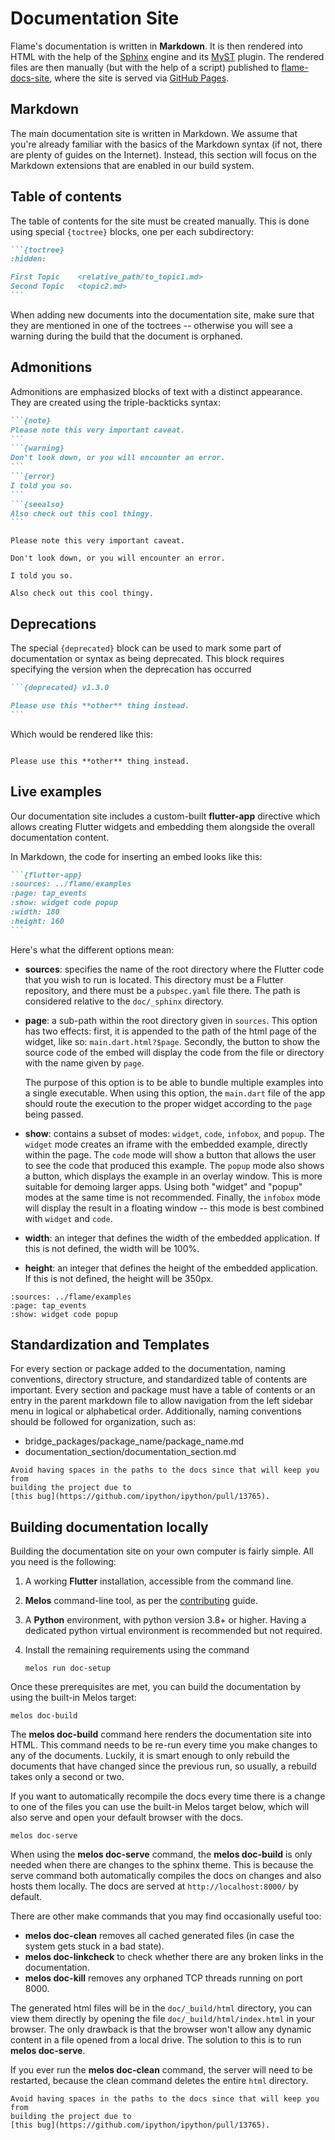 # Documentation Site

Flame's documentation is written in **Markdown**. It is then rendered into HTML with the help of
the [Sphinx] engine and its [MyST] plugin. The rendered files are then manually (but with the help
of a script) published to [flame-docs-site], where the site is served via [GitHub Pages].

[Sphinx]: https://www.sphinx-doc.org/en/master/
[MyST]: https://myst-parser.readthedocs.io/en/latest/
[flame-docs-site]: https://github.com/flame-engine/flame-docs-site
[GitHub Pages]: https://pages.github.com/


## Markdown

The main documentation site is written in Markdown. We assume that you're already familiar with the
basics of the Markdown syntax (if not, there are plenty of guides on the Internet). Instead, this
section will focus on the Markdown extensions that are enabled in our build system.


## Table of contents

The table of contents for the site must be created manually. This is done using special `{toctree}`
blocks, one per each subdirectory:

`````markdown
```{toctree}
:hidden:

First Topic    <relative_path/to_topic1.md>
Second Topic   <topic2.md>
```
`````

When adding new documents into the documentation site, make sure that they are mentioned in one of
the toctrees -- otherwise you will see a warning during the build that the document is orphaned.


## Admonitions

Admonitions are emphasized blocks of text with a distinct appearance. They are created using the
triple-backticks syntax:

`````markdown
```{note}
Please note this very important caveat.
```
```{warning}
Don't look down, or you will encounter an error.
```
```{error}
I told you so.
```
```{seealso}
Also check out this cool thingy.
```
`````

```{note}
Please note this very important caveat.
```

```{warning}
Don't look down, or you will encounter an error.
```

```{error}
I told you so.
```

```{seealso}
Also check out this cool thingy.
```


## Deprecations

The special `{deprecated}` block can be used to mark some part of documentation or syntax as being
deprecated. This block requires specifying the version when the deprecation has occurred

`````markdown
```{deprecated} v1.3.0

Please use this **other** thing instead.
```
`````

Which would be rendered like this:

```{deprecated} v1.3.0

Please use this **other** thing instead.
```


## Live examples

Our documentation site includes a custom-built **flutter-app** directive which allows creating
Flutter widgets and embedding them alongside the overall documentation content.

In Markdown, the code for inserting an embed looks like this:

`````markdown
```{flutter-app}
:sources: ../flame/examples
:page: tap_events
:show: widget code popup
:width: 180
:height: 160
```
``````

Here's what the different options mean:

- **sources**: specifies the name of the root directory where the Flutter code that you wish to run
  is located. This directory must be a Flutter repository, and there must be a `pubspec.yaml` file
  there. The path is considered relative to the `doc/_sphinx` directory.

- **page**: a sub-path within the root directory given in `sources`. This option has two effects:
  first, it is appended to the path of the html page of the widget, like so: `main.dart.html?$page`.
  Secondly, the button to show the source code of the embed will display the code from the file or
  directory with the name given by `page`.

  The purpose of this option is to be able to bundle multiple examples into a single executable.
  When using this option, the `main.dart` file of the app should route the execution to the proper
  widget according to the `page` being passed.

- **show**: contains a subset of modes: `widget`, `code`, `infobox`, and `popup`. The `widget` mode
  creates an iframe with the embedded example, directly within the page. The `code` mode will show
  a button that allows the user to see the code that produced this example. The `popup` mode also
  shows a button, which displays the example in an overlay window. This is more suitable for
  demoing larger apps. Using both "widget" and "popup" modes at the same time is not recommended.
  Finally, the `infobox` mode will display the result in a floating window -- this mode is best
  combined with `widget` and `code`.

- **width**: an integer that defines the width of the embedded application.  If this is not defined,
  the width will be 100%.

- **height**: an integer that defines the height of the embedded application. If this is not
  defined, the height will be 350px.

```{flutter-app}
:sources: ../flame/examples
:page: tap_events
:show: widget code popup
```


## Standardization and Templates

For every section or package added to the documentation, naming conventions, directory structure,
and standardized table of contents are important.  Every section and package must have a table of
contents or an entry in the parent markdown file to allow navigation from the left sidebar menu in
logical or alphabetical order. Additionally, naming conventions should be followed for organization,
such as:

- bridge_packages/package_name/package_name.md
- documentation_section/documentation_section.md

```{note}
Avoid having spaces in the paths to the docs since that will keep you from
building the project due to
[this bug](https://github.com/ipython/ipython/pull/13765).
```


## Building documentation locally

Building the documentation site on your own computer is fairly simple. All you need is the
following:

1. A working **Flutter** installation, accessible from the command line.

2. **Melos** command-line tool, as per the [contributing] guide.

3. A **Python** environment, with python version 3.8+ or higher. Having a dedicated python
   virtual environment is recommended but not required.

4. Install the remaining requirements using the command

   ```shell
   melos run doc-setup
   ```

Once these prerequisites are met, you can build the documentation by using the built-in Melos
target:

```shell
melos doc-build
```

The **melos doc-build** command here renders the documentation site into HTML. This command needs to
be re-run every time you make changes to any of the documents. Luckily, it is smart enough to only
rebuild the documents that have changed since the previous run, so usually, a rebuild takes only a
second or two.

If you want to automatically recompile the docs every time there is a change to one of the files
you can use the built-in Melos target below, which will also serve and open your default
browser with the docs.

```shell
melos doc-serve
```

When using the **melos doc-serve** command, the **melos doc-build** is only needed when
there are changes to the sphinx theme. This is because the serve command both automatically
compiles the docs on changes and also hosts them locally. The docs are served at
`http://localhost:8000/` by default.

There are other make commands that you may find occasionally useful too:

- **melos doc-clean** removes all cached generated files (in case the system gets stuck in a bad
state).
- **melos doc-linkcheck** to check whether there are any broken links in the documentation.
- **melos doc-kill** removes any orphaned TCP threads running on port 8000.

The generated html files will be in the `doc/_build/html` directory, you can view them directly
by opening the file `doc/_build/html/index.html` in your browser. The only drawback is that the
browser won't allow any dynamic content in a file opened from a local drive. The solution to this
is to run **melos doc-serve**.

If you ever run the **melos doc-clean** command, the server will need to be restarted, because the
clean command deletes the entire `html` directory.

```{note}
Avoid having spaces in the paths to the docs since that will keep you from
building the project due to
[this bug](https://github.com/ipython/ipython/pull/13765).
```


[contributing]: contributing.md#environment-setup
